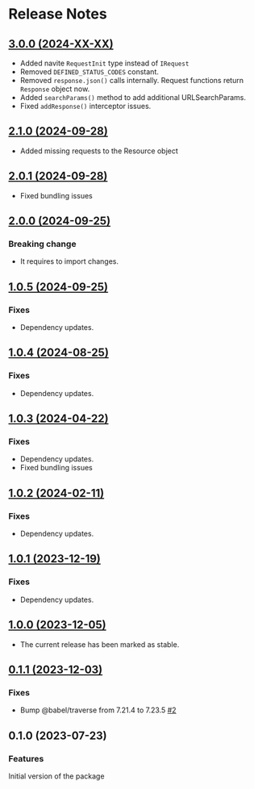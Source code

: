 # Release Notes

## [3.0.0 (2024-XX-XX)](https://github.com/axe-api/axe-api/compare/3.0.0...x.x.x)

- Added navite `RequestInit` type instead of `IRequest`
- Removed `DEFINED_STATUS_CODES` constant.
- Removed `response.json()` calls internally. Request functions return `Response` object now.
- Added `searchParams()` method to add additional URLSearchParams.
- Fixed `addResponse()` interceptor issues.

## [2.1.0 (2024-09-28)](https://github.com/axe-api/axe-api/compare/2.1.0...2.0.1)

- Added missing requests to the Resource object

## [2.0.1 (2024-09-28)](https://github.com/axe-api/axe-api/compare/2.0.1...2.0.0)

- Fixed bundling issues

## [2.0.0 (2024-09-25)](https://github.com/axe-api/axe-api/compare/2.0.0...1.0.5)

### Breaking change

- It requires to import changes.

## [1.0.5 (2024-09-25)](https://github.com/axe-api/axe-api/compare/1.0.5...1.0.4)

### Fixes

- Dependency updates.

## [1.0.4 (2024-08-25)](https://github.com/axe-api/axe-api/compare/1.0.4...1.0.3)

### Fixes

- Dependency updates.

## [1.0.3 (2024-04-22)](https://github.com/axe-api/axe-api/compare/1.0.3...1.0.2)

### Fixes

- Dependency updates.
- Fixed bundling issues

## [1.0.2 (2024-02-11)](https://github.com/axe-api/axe-api/compare/1.0.2...1.0.1)

### Fixes

- Dependency updates.

## [1.0.1 (2023-12-19)](https://github.com/axe-api/axe-api/compare/1.0.1...1.0.0)

### Fixes

- Dependency updates.

## [1.0.0 (2023-12-05)](https://github.com/axe-api/axe-api/compare/1.0.0...0.1.1)

- The current release has been marked as stable.

## [0.1.1 (2023-12-03)](https://github.com/axe-api/axe-api/compare/0.1....0.1.40)

### Fixes

- Bump @babel/traverse from 7.21.4 to 7.23.5 [#2](https://github.com/axe-api/client/security/dependabot/2)

## 0.1.0 (2023-07-23)

### Features

Initial version of the package
